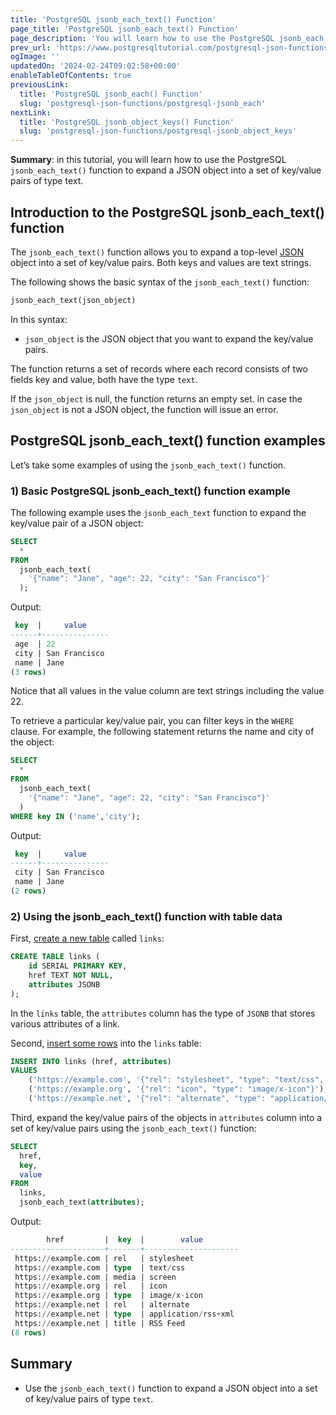 ```yaml
---
title: 'PostgreSQL jsonb_each_text() Function'
page_title: 'PostgreSQL jsonb_each_text() Function'
page_description: 'You will learn how to use the PostgreSQL jsonb_each_text() function to expand a JSON object into a set of key/value pairs of type text.'
prev_url: 'https://www.postgresqltutorial.com/postgresql-json-functions/postgresql-jsonb_each_text/'
ogImage: ''
updatedOn: '2024-02-24T09:02:58+00:00'
enableTableOfContents: true
previousLink:
  title: 'PostgreSQL jsonb_each() Function'
  slug: 'postgresql-json-functions/postgresql-jsonb_each'
nextLink:
  title: 'PostgreSQL jsonb_object_keys() Function'
  slug: 'postgresql-json-functions/postgresql-jsonb_object_keys'
---
```


**Summary**: in this tutorial, you will learn how to use the PostgreSQL `jsonb_each_text()` function to expand a JSON object into a set of key/value pairs of type text.

## Introduction to the PostgreSQL jsonb_each_text() function

The `jsonb_each_text()` function allows you to expand a top\-level [JSON](../postgresql-tutorial/postgresql-json) object into a set of key/value pairs. Both keys and values are text strings.

The following shows the basic syntax of the `jsonb_each_text()` function:

```sql
jsonb_each_text(json_object)
```

In this syntax:

- `json_object` is the JSON object that you want to expand the key/value pairs.

The function returns a set of records where each record consists of two fields key and value, both have the type `text`.

If the `json_object` is null, the function returns an empty set. in case the `json_object` is not a JSON object, the function will issue an error.

## PostgreSQL jsonb_each_text() function examples

Let’s take some examples of using the `jsonb_each_text()` function.

### 1\) Basic PostgreSQL jsonb_each_text() function example

The following example uses the `jsonb_each_text` function to expand the key/value pair of a JSON object:

```sql
SELECT
  *
FROM
  jsonb_each_text(
    '{"name": "Jane", "age": 22, "city": "San Francisco"}'
  );
```

Output:

```sql
 key  |     value
------+---------------
 age  | 22
 city | San Francisco
 name | Jane
(3 rows)
```

Notice that all values in the value column are text strings including the value 22\.

To retrieve a particular key/value pair, you can filter keys in the `WHERE` clause. For example, the following statement returns the name and city of the object:

```sql
SELECT
  *
FROM
  jsonb_each_text(
    '{"name": "Jane", "age": 22, "city": "San Francisco"}'
  )
WHERE key IN ('name','city');
```

Output:

```sql
 key  |     value
------+---------------
 city | San Francisco
 name | Jane
(2 rows)
```

### 2\) Using the jsonb_each_text() function with table data

First, [create a new table](../postgresql-tutorial/postgresql-create-table) called `links`:

```sql
CREATE TABLE links (
    id SERIAL PRIMARY KEY,
    href TEXT NOT NULL,
    attributes JSONB
);
```

In the `links` table, the `attributes` column has the type of `JSONB` that stores various attributes of a link.

Second, [insert some rows](../postgresql-tutorial/postgresql-insert-multiple-rows) into the `links` table:

```sql
INSERT INTO links (href, attributes)
VALUES
    ('https://example.com', '{"rel": "stylesheet", "type": "text/css", "media": "screen"}'),
    ('https://example.org', '{"rel": "icon", "type": "image/x-icon"}'),
    ('https://example.net', '{"rel": "alternate", "type": "application/rss+xml", "title": "RSS Feed"}');
```

Third, expand the key/value pairs of the objects in `attributes` column into a set of key/value pairs using the `jsonb_each_text()` function:

```sql
SELECT
  href,
  key,
  value
FROM
  links,
  jsonb_each_text(attributes);
```

Output:

```sql
        href         |  key  |        value
---------------------+-------+---------------------
 https://example.com | rel   | stylesheet
 https://example.com | type  | text/css
 https://example.com | media | screen
 https://example.org | rel   | icon
 https://example.org | type  | image/x-icon
 https://example.net | rel   | alternate
 https://example.net | type  | application/rss+xml
 https://example.net | title | RSS Feed
(8 rows)
```

## Summary

- Use the `jsonb_each_text()` function to expand a JSON object into a set of key/value pairs of type `text`.
